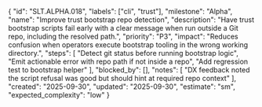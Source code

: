 {
  "id": "SLT.ALPHA.018",
  "labels": ["cli", "trust"],
  "milestone": "Alpha",
  "name": "Improve trust bootstrap repo detection",
  "description": "Have trust bootstrap scripts fail early with a clear message when run outside a Git repo, including the resolved path.",
  "priority": "P3",
  "impact": "Reduces confusion when operators execute bootstrap tooling in the wrong working directory.",
  "steps": [
    "Detect git status before running bootstrap logic",
    "Emit actionable error with repo path if not inside a repo",
    "Add regression test to bootstrap helper"
  ],
  "blocked_by": [],
  "notes": [
    "DX feedback noted the script refusal was good but should hint at required repo context"
  ],
  "created": "2025-09-30",
  "updated": "2025-09-30",
  "estimate": "sm",
  "expected_complexity": "low"
}

